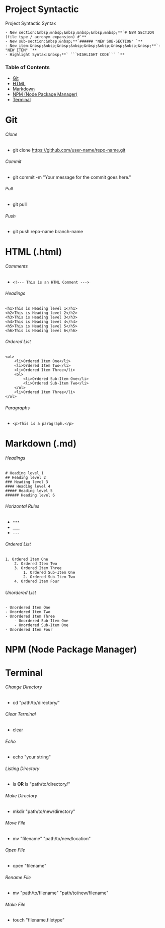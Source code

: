 <!--- ********************** Syntactic START  **********************--->

# **Project Syntactic** #

Project Syntactic Syntax
```
- New section:&nbsp;&nbsp;&nbsp;&nbsp;&nbsp;&nbsp;**`# NEW SECTION (file type / acronym expansion) #`**
- New sub-section:&nbsp;&nbsp;**`###### "NEW SUB-SECTION" `**
- New item:&nbsp;&nbsp;&nbsp;&nbsp;&nbsp;&nbsp;&nbsp;&nbsp;&nbsp;**`- "NEW ITEM" `**
- Highlight Syntax:&nbsp;**` ```HIGHLIGHT CODE``` `**
```

### Table of Contents
* [Git](#git)
* [HTML](#html)
* [Markdown](#markdown)
* [NPM (Node Package Manager)](#npm)
* [Terminal](#terminal)

<!--- ********************** Syntactic End  **********************--->





<!--- ********************** Git START **********************--->
<a name="git"></a>

# Git

###### Clone
- git clone https://github.com/user-name/repo-name.git

###### Commit
- git commit -m "Your message for the commit goes here."

###### Pull
- git pull 

###### Push
- git push repo-name branch-name

<!--- ********************** Git END **********************--->





<!--- ********************** HTML START  **********************--->
<a name="html"></a>

# HTML (.html) #

###### Comments
- ```<!--- This is an HTML Comment --->```

###### Headings

```
<h1>This is Heading level 1</h1>
<h2>This is Heading level 2</h2>
<h3>This is Heading level 3</h3>
<h4>This is Heading level 4</h4>
<h5>This is Heading level 5</h5>
<h6>This is Heading level 6</h6>
```

###### Ordered List
```
<ol> 
    <li>Ordered Item One</li>
    <li>Ordered Item Two</li>
    <li>Ordered Item Three</li>
    <ol>
        <li>Ordered Sub-Item One</li>
        <li>Ordered Sub-Item Two</li>
    </ol>
    <li>Ordered Item Three</li>
</ol>
```

###### Paragraphs

- ```<p>This is a paragraph.</p>```

<!--- ********************** HTML END  **********************--->





<!--- ********************** Markdown START  **********************--->
<a name="markdown"></a>

# Markdown (.md) #

###### Headings

```
# Heading level 1
## Heading level 2
### Heading level 3
#### Heading level 4
##### Heading level 5
###### Heading level 6
```

###### Horizontal Rules

- ```***```
- ```___```
- ```---```

###### Ordered List
```
1. Ordered Item One
    2. Ordered Item Two
    3. Ordered Item Three
        1. Ordered Sub-Item One
        2. Ordered Sub-Item Two
    4. Ordered Item Four
```

###### Unordered List
```
- Unordered Item One
- Unordered Item Two
- Unordered Item Three
    - Unordered Sub-Item One
    - Unordered Sub-Item One
- Unordered Item Four
```

<!--- ********************** Markdown END  **********************--->





<!--- ********************** NPM START  **********************--->
<a name="npm"></a>

# NPM (Node Package Manager) #

<!--- ********************** NPM END  **********************--->





<!--- ********************** Terminal START  **********************--->
<a name="terminal"></a>

# Terminal #

###### Change Directory
- cd "path/to/directory/"

###### Clear Terminal
- clear

###### Echo
- echo "your string"

###### Listing Directory
- ls **OR** ls "path/to/directory/"

###### Make Directory
- mkdir "path/to/new/directory"

###### Move File
- mv "filename" "path/to/new/location"

###### Open File
- open "filename"

###### Rename File
- mv "path/to/filename" "path/to/new/filename"

###### Make File
- touch "filename.filetype"

<!--- ********************** Terminal END  **********************--->
